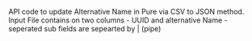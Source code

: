 API code to update Alternative Name in Pure via CSV to JSON method.
Input File contains on two columns - UUID and alternative Name - seperated sub fields are sepearted by | (pipe)
